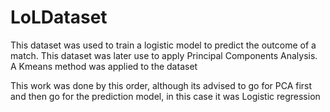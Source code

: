 # LoLDataset

This dataset was used to train a logistic model to predict the outcome of a match.
This dataset was later use to apply Principal Components Analysis.
A Kmeans method was applied to the dataset


This work was done by this order, although its advised to go for PCA first and then go for the prediction model, in this case it was Logistic regression 
